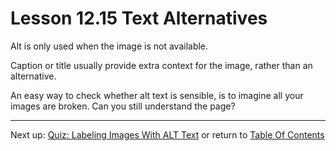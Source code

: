 # Lesson 12.15 Text Alternatives

Alt is only used when the image is not available.

Caption or title usually provide extra context for the image, rather than an alternative.

An easy way to check whether alt text is sensible, is to imagine all your images are broken. Can you still understand the page?

- - -
Next up: [Quiz: Labeling Images With ALT Text](ND024_Part2_Lesson12_16.md) or return to [Table Of Contents](./ND024_TableOfContents.md)
